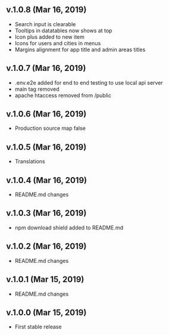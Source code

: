 ## v.1.0.8 (Mar 16, 2019)

- Search input is clearable
- Tooltips in datatables now shows at top
- Icon plus added to new item
- Icons for users and cities in menus
- Margins alignment for app title and admin areas titles

## v.1.0.7 (Mar 16, 2019)

- .env.e2e added for end to end testing to use local api server
- main tag removed
- apache htaccess removed from /public

## v.1.0.6 (Mar 16, 2019)

- Production source map false

## v.1.0.5 (Mar 16, 2019)

- Translations

## v.1.0.4 (Mar 16, 2019)

- README.md changes

## v.1.0.3 (Mar 16, 2019)

- npm download shield added to README.md

## v.1.0.2 (Mar 16, 2019)

- README.md changes

## v.1.0.1 (Mar 15, 2019)

- README.md changes

## v.1.0.0 (Mar 15, 2019)

- First stable release
